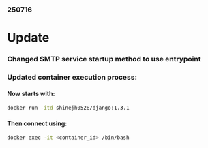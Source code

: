 ### 250716
# Update
### Changed SMTP service startup method to use entrypoint
### Updated container execution process:
#### Now starts with:
```bash
docker run -itd shinejh0528/django:1.3.1
```
#### Then connect using:
```bash
docker exec -it <container_id> /bin/bash
```
